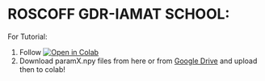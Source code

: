 # ROSCOFF GDR-IAMAT SCHOOL:

For Tutorial: 
1.  Follow [![Open in Colab](https://colab.research.google.com/assets/colab-badge.svg)](https://colab.research.google.com/github/jpalastus/Notebooks/blob/e5d9f423a196ac2b47685f0eba183a30d0313b3c/Roscoff_Basics_Colab.ipynb)
2.  Download paramX.npy files from here or from [Google Drive](https://drive.google.com/drive/folders/1dDGpap83xl8NoSbJA4ItCNNMscnJkZw7?usp=share_link) and upload then to colab!
